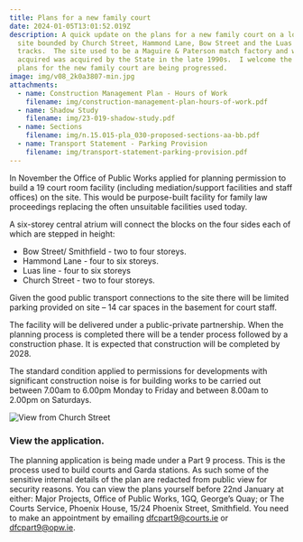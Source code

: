 ```yaml
---
title: Plans for a new family court
date: 2024-01-05T13:01:52.019Z
description: A quick update on the plans for a new family court on a long vacant
  site bounded by Church Street, Hammond Lane, Bow Street and the Luas
  tracks.  The site used to be a Maguire & Paterson match factory and was
  acquired was acquired by the State in the late 1990s.  I welcome the fact that
  plans for the new family court are being progressed.
image: img/v08_2k0a3807-min.jpg
attachments:
  - name: Construction Management Plan - Hours of Work
    filename: img/construction-management-plan-hours-of-work.pdf
  - name: Shadow Study
    filename: img/23-019-shadow-study.pdf
  - name: Sections
    filename: img/n.15.015-pla_030-proposed-sections-aa-bb.pdf
  - name: Transport Statement - Parking Provision
    filename: img/transport-statement-parking-provision.pdf
---
```

In November the Office of Public Works applied for planning permission to build a 19 court room facility (including mediation/support facilities and staff offices) on the site. This would be purpose-built facility for family law proceedings replacing the often unsuitable facilities used today.

A six-storey central atrium will connect the blocks on the four sides each of which are stepped in height:

* Bow Street/ Smithfield - two to four storeys.
* Hammond Lane - four to six storeys. 
* Luas line - four to six storeys
* Church Street - two to four storeys.

Given the good public transport connections to the site there will be limited parking provided on site – 14 car spaces in the basement for court staff.

The facility will be delivered under a public-private partnership. When the planning process is completed there will be a tender process followed by a construction phase. It is expected that construction will be completed by 2028.


The standard condition applied to permissions for developments with significant construction noise is for building works to be carried out between 7.00am to 6.00pm Monday to Friday and between 8.00am to 2.00pm on Saturdays.


![View from Church Street](/img/v02_2k0a3771-min.jpg "View from Church Street")

### View the application.

The planning application is being made under a Part 9 process. This is the process used to build courts and Garda stations. As such some of the sensitive internal details of the plan are redacted from public view for security reasons.
You can view the plans yourself before 22nd January at either: Major Projects, Office of Public Works, 1GQ, George’s Quay; or The Courts Service, Phoenix House, 15/24 Phoenix Street, Smithfield. You need to make an appointment by emailing dfcpart9@courts.ie or dfcpart9@opw.ie.